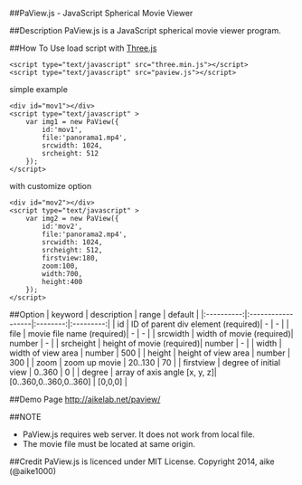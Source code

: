 ##PaView.js - JavaScript Spherical Movie Viewer

##Description
PaView.js is a JavaScript spherical movie viewer program.

##How To Use
load script with [Three.js](http://threejs.org/)

    <script type="text/javascript" src="three.min.js"></script>
    <script type="text/javascript" src="paview.js"></script>

simple example

    <div id="mov1"></div>
    <script type="text/javascript" >
        var img1 = new PaView({
            id:'mov1',
            file:'panorama1.mp4',
            srcwidth: 1024,
            srcheight: 512
        });
    </script>

with customize option

    <div id="mov2"></div>
    <script type="text/javascript" >
        var img2 = new PaView({
            id:'mov2',
            file:'panorama2.mp4',
            srcwidth: 1024,
            srcheight: 512,
            firstview:180,
            zoom:100,
            width:700,
            height:400
        });
    </script>


##Option
| keyword |   description   |  range |  default |
|:----------:|:------------------|:--------:|:---------:|
|  id  |  ID of parent div element (required)| - | - |
| file  | movie file name (required)| - | - |
| srcwidth  | width of movie (required)| number | - |
| srcheight  | height of movie (required)| number | - |
| width  | width of view area | number | 500  |
| height  | height of view area | number | 300  |
| zoom    | zoom up movie | 20..130 | 70 |
| firstview | degree of initial view | 0..360 | 0 |
| degree | array of axis angle [x, y, z]| [0..360,0..360,0..360] | [0,0,0] |

##Demo Page
http://aikelab.net/paview/

##NOTE
 - PaView.js requires web server. It does not work from local file.
 - The movie file must be located at same origin.

##Credit
PaView.js is licenced under MIT License. Copyright 2014, aike (@aike1000)
